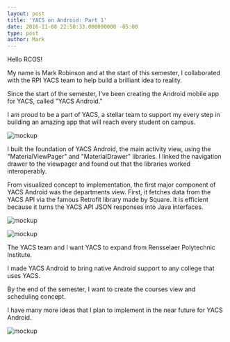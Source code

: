 ```yaml
---
layout: post
title: 'YACS on Android: Part 1'
date: 2016-11-08 22:50:33.000000000 -05:00
type: post
author: Mark
---
```


Hello RCOS!

My name is Mark Robinson and at the start of this semester, I collaborated with the RPI YACS team to help build a brilliant idea to reality.

Since the start of the semester, I've been creating the Android mobile app for YACS, called "YACS Android."

I am proud to be a part of YACS, a stellar team to support my every step in building an amazing app that will reach every student on campus.

![mockup](https://lh3.googleusercontent.com/x6txbA9PNefKIPpkxR97nUjkOEqper6s1N6GdZxXGZeTQAQWKVemI_FP14P71EXaL7mXZeTxM7BreMY4CyC3Ws98BL4RQ16_enwJXkslBeAhjJEPvX-hB5lHcQmvqUQYh-W8WqVR-4QLNLetINpApzRn7s9wB7zv6YMKFu_dvyjrQzFmhvrm2kNvjLstAF-rdUijyXZ3c0wyOT25vpxT1eKpJxnTdsWG9XnuvktbIrz_Jr9IrTSo9MjRzpp0_k-KrpmsFLRgBO_ayVr0LdR6EiQWrIuVPK22Z59bqJfQN6bm7UYvjrGAhVTSe4M46pq-115BFleKHzxzleWCRBY4jcaV9lDRFk2S08ZSFuNc08i12s1SWmAe6eMsh4nM6SCxABL8gfxJ1NQVm7rXwGBgJpAk4ap_BbwJKKq29l4bulYpRu86jA_4tmO74bmk-ehx6Nfma1CYRZhAr7Dqv40KNvXYv-jDCyOZH8SmFGRCoA7vEMDUsWC2JvWfzsLDWxWZxlIvQ1aa_lA-7gsSzfmd1ZbRQQrlsESDwLjgt1_7AF4JLM24tOx1aoLpNyi3-J3KCL8I89jy_OCknyVuKyaV33KmC0s30DeiNYRWGk4L3K8OnrqUHg=w182-h320-no)

I built the foundation of YACS Android, the main activity view, using the "MaterialViewPager" and "MaterialDrawer" libraries. I linked the navigation drawer to the viewpager and found out that the libraries worked interoperably.

From visualized concept to implementation, the first major component of YACS Android was the departments view. First, it fetches data from the YACS API via the famous Retrofit library made by Square. It is efficient because it turns the YACS API JSON responses into Java interfaces.

![mockup](https://lh3.googleusercontent.com/YUYlJWyLBfdvBZirL6hEoTpcbz6oZse4QBn1EtrWIEnxdV0U5D2-J2iUN2s2A7-9mvghLq-Q8cTonWOhzwk9t51QrOisD30O6V_E-deEYxo1o8YehfXrqcEPxcZbfult2fQcldRX5Cq3YzTh0ZUluQd_Zm8z9tC5v3WSJeLtwQJJnyvgxgTR04yOPsgJ9W1sczvj7k3XiGvRuQeuufDsw0aS3BOTJd_Zuf-ReKUHWbnavWykYz8cQqWELDSuqUFLtQNJdow1Yyc_iUEk_QnpBGJGYXu_LAktjb7ZcrVmB5-aDzJ4ke_pooLUWBcfZHCp2KIAjRz6KiDD74xLM0qaMbp5l95zL6TnxfwGaBO57J2RlIePQkyES4kQzTvIcTs_R-DdCm_vGsT6fMPBJ7SDMMQE7-ZUrAeJZV-Qni3ZlXVyw8an21gVWxSdgX-BjmrcpWe0eW-j9Wlx9DfOBlOHnj9wfunEC3gpRnd7KmOhCcAGIvFnR60hj6AO4pMD9ECGlqjutdihCx_CDGSjVyzyoxt0T6OI7ijo5b76cEEi0eLSDHc3yZq1H6AxdboPLWZl5wxpA4_Hpo4hL2j9pqcQy5RwomoBUje7O0IO0gxBOUFJg2GVkQ=w205-h360-no)

![mockup](https://lh3.googleusercontent.com/tD6_RSiTexhz5NIsKjxCee26nr2lnQp-CPQwfypfy5sjq4FItSThSvgv8Iyy9M_qdAiY8qGsuR4RUxM00hVrFHG5A-Yr8UNrZ2QXW8xLkzU8B_6Vxkr4w7iIe8_MIsGv2SEwXm2YMd5OKsgde2gAG6qxg419TcFdNhMHqTl_AsC4RcGobWkSF08DjSdCTBJW3z6JbW4PnVfEAExPB5M9VKWluZKMKu9uTQ-cHwLdT5Ed6YiIk_aukWGEEl6Ja64QJ9fXZMCmTNQNnEltxpjBQCroSMb0fMHv_XZS7kJg9ffyt1OUpwEzCm9u2fzGxD0FvxGj8DkJRRWiyqxBLDu3OlQjOZ25ae_3jAEdSXlxC5oZmM1n-he_3-1CFqV-vaGyUrwvtT4VwPLHax4wksg63b1IeAe8pEeMEahDGAHIGS6L4ynN36C1YC-Vg4Bk0KXvyT-6anleAbQyJZ0FnCIIXJWQLuP8oIX22c75I9xyYdHB4ad1Q2W-_uMzzk0Uo6SKRfqTroXz8brBwtLh3p5cdRKGeR8LRoXpVGaN39WBdSff05_DkpOrJpCkkZefu9cf0ZrdEv0iuH6-1zj2Nqw_cmVvwtCoqDufbkZf5MCEgars79-qBQ=w205-h360-no)

The YACS team and I want YACS to expand from Rensselaer Polytechnic Institute.

I made YACS Android to bring native Android support to any college that uses YACS.

By the end of the semester, I want to create the courses view and scheduling concept.

I have many more ideas that I plan to implement in the near future for YACS Android.

![mockup](https://lh3.googleusercontent.com/fImAziMx1Y1gJ3PrjW1uIvNdHhUiX25jk8B-lDv18P87kyb12PGJb6VZfyJzSRPWfoMrKhRSsxXqem2AE2dHFK5FGak_dN5mRDbtMX6aezAKT2sREOhKmetTSJ36KKzEq9m92N4ABxw_DUpgu6on5Im6Noo1YFZHHI3dJi82FCR6raAXx_PMD4szFN0gGsr9JMYqe_y62GU1RltlQEd1odkK0_BPv67NR0KdlD7BcS85PWXx1h22NoEabVf1gYsrSDxjjROW4SyKpM4agReAA9mfWwbMDCSOiEmmGzWmHeIYP2emY_egJXyjmZBNNAjK6738bRbhvuS47Ff5Kp5YuXUrrQQXPUJ1zWKn3ZrfO_ec61LveLOWCyNf-sOiwtAVOBpx-J_jU1uHD3TM-z_QbpUXGRCCccft6VFGcrJu69r1S5Tdy86hsq6Jn4EGI6dAWzRBDz3GD3eLFs7iriEgDFrapwwSNTDpqj9ARJ6gunLfj6BoReaLDN4O8Q8oTg9QI3w32YmFGSx49WvhDeUe0qOBfUsZlAanQK6nW0FVI8fIv-l6tuyvgVFFOLHAEZ47km6VAgtNtzGk3aSsYq7mOO1dOXAKInsmzCxY-kzSjrIwUiH36g=w182-h320-no)
